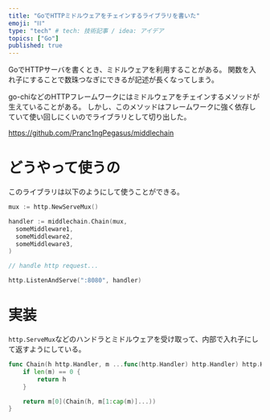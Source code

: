 ```yaml
---
title: "GoでHTTPミドルウェアをチェインするライブラリを書いた"
emoji: "⛓️"
type: "tech" # tech: 技術記事 / idea: アイデア
topics: ["Go"]
published: true
---
```


GoでHTTPサーバを書くとき、ミドルウェアを利用することがある。
関数を入れ子にすることで数珠つなぎにできるが記述が長くなってしまう。

go-chiなどのHTTPフレームワークにはミドルウェアをチェインするメソッドが生えていることがある。
しかし、このメソッドはフレームワークに強く依存していて使い回しにくいのでライブラリとして切り出した。

https://github.com/Pranc1ngPegasus/middlechain

# どうやって使うの

このライブラリは以下のようにして使うことができる。

```go
mux := http.NewServeMux()

handler := middlechain.Chain(mux,
  someMiddleware1,
  someMiddleware2,
  someMiddleware3,
)

// handle http request...

http.ListenAndServe(":8080", handler)
```

# 実装

`http.ServeMux`などのハンドラとミドルウェアを受け取って、内部で入れ子にして返すようにしている。

```go
func Chain(h http.Handler, m ...func(http.Handler) http.Handler) http.Handler {
	if len(m) == 0 {
		return h
	}

	return m[0](Chain(h, m[1:cap(m)]...))
}
```
